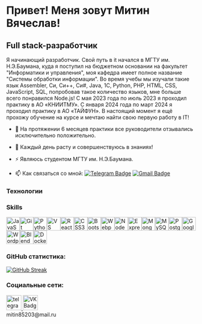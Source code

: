 Привет! Меня зовут Митин Вячеслав!
==========================================================================================================================================

Full stack-разработчик
--------------------

Я начинающий разработчик. Свой путь в it начался в МГТУ им. Н.Э.Баумана, куда я поступил на бюджетном основании на факультет "Информатики и управления", моя кафедра имеет полное название "Системы обработки информации". Во время учебы мы изучали такие язык Assembler, Си, Си++, Си#, Java, 1C, Python, PHP, HTML, CSS, JavaScript, SQL, попробовав такое количество языков, мне больше всего понравился Node.js! С мая 2023 года по июль 2023 я проходил практику в АО «КНИИТМУ». С января 2024 года по март 2024 я проходил практику в АО «ТАЙФУН». В настоящий момент я ещё прохожу обучение на курсе и мечтаю найти свою первую работу в IT!

- :telescope: На протяжении 6 месяцев практики все руководители отзывались исключительно положительно.

- :seedling: Каждый день расту и совершенствуюсь в знаниях!

- :zap: Являюсь студентом МГТУ им. Н.Э.Баумана.

- :mailbox: Как связаться со мной: [![Telegram Badge](https://img.shields.io/badge/-slavicck-blue?style=flat&logo=Telegram&logoColor=white)](https://t.me/slavicck) [![Gmail Badge](https://img.shields.io/badge/-Gmail-red?style=flat&logo=Gmail&logoColor=white)](mailto:mitin19077722@gmail.com)

### Технологии

### Skills

<p align="left">
<a href="https://developer.mozilla.org/en-US/docs/Web/JavaScript" target="_blank" rel="noreferrer"><img src="https://raw.githubusercontent.com/danielcranney/readme-generator/main/public/icons/skills/javascript-colored.svg" width="36" height="36" alt="JavaScript" /></a><a href="https://git-scm.com/" target="_blank" rel="noreferrer"><img src="https://raw.githubusercontent.com/danielcranney/readme-generator/main/public/icons/skills/git-colored.svg" width="36" height="36" alt="Git" /><a href="https://www.python.org/" target="_blank" rel="noreferrer"><img src="https://raw.githubusercontent.com/danielcranney/readme-generator/main/public/icons/skills/python-colored.svg" width="36" height="36" alt="Python" /></a><a href="https://code.visualstudio.com/" target="_blank" rel="noreferrer"><img src="https://raw.githubusercontent.com/danielcranney/readme-generator/main/public/icons/skills/visualstudiocode.svg" width="36" height="36" alt="VS Code" /></a><a href="https://developer.mozilla.org/en-US/docs/Glossary/HTML5" target="_blank" rel="noreferrer"><img src="https://raw.githubusercontent.com/danielcranney/readme-generator/main/public/icons/skills/react-colored.svg" width="36" height="36" alt="React" /></a><a href="https://www.w3.org/TR/CSS/#css" target="_blank" rel="noreferrer"><img src="https://raw.githubusercontent.com/danielcranney/readme-generator/main/public/icons/skills/css3-colored.svg" width="36" height="36" alt="CSS3" /></a><a href="https://getbootstrap.com/" target="_blank" rel="noreferrer"><img src="https://raw.githubusercontent.com/danielcranney/readme-generator/main/public/icons/skills/bootstrap-colored.svg" width="36" height="36" alt="Bootstrap" /></a><a href="https://webpack.js.org/" target="_blank" rel="noreferrer"><img src="https://raw.githubusercontent.com/danielcranney/readme-generator/main/public/icons/skills/webpack-colored.svg" width="36" height="36" alt="Webpack" /></a><a href="https://nodejs.org/en/" target="_blank" rel="noreferrer"><img src="https://raw.githubusercontent.com/danielcranney/readme-generator/main/public/icons/skills/nodejs-colored.svg" width="36" height="36" alt="NodeJS" /></a><a href="https://expressjs.com/" target="_blank" rel="noreferrer"><img src="https://raw.githubusercontent.com/danielcranney/readme-generator/main/public/icons/skills/express-colored.svg" width="36" height="36" alt="Express" /></a><a href="https://www.mongodb.com/" target="_blank" rel="noreferrer"><img src="https://raw.githubusercontent.com/danielcranney/readme-generator/main/public/icons/skills/mongodb-colored.svg" width="36" height="36" alt="MongoDB" /></a><a href="https://www.mysql.com/" target="_blank" rel="noreferrer"><img src="https://raw.githubusercontent.com/danielcranney/readme-generator/main/public/icons/skills/mysql-colored.svg" width="36" height="36" alt="MySQL" /></a><a href="https://www.postgresql.org/" target="_blank" rel="noreferrer"><img src="https://raw.githubusercontent.com/danielcranney/readme-generator/main/public/icons/skills/postgresql-colored.svg" width="36" height="36" alt="PostgreSQL" /></a><a href="https://cloud.google.com/" target="_blank" rel="noreferrer"><img src="https://raw.githubusercontent.com/danielcranney/readme-generator/main/public/icons/skills/googlecloud-colored.svg" width="36" height="36" alt="Google Cloud" /></a><a href="https://wordpress.com" target="_blank" rel="noreferrer"><img src="https://raw.githubusercontent.com/danielcranney/readme-generator/main/public/icons/skills/wordpress-colored.svg" width="36" height="36" alt="Wordpress" /></a><a href="https://www.blender.org/" target="_blank" rel="noreferrer"><img src="https://raw.githubusercontent.com/danielcranney/readme-generator/main/public/icons/skills/blender-colored.svg" width="36" height="36" alt="Blender" /></a><a href="https://www.docker.com/" target="_blank" rel="noreferrer"><img src="https://raw.githubusercontent.com/danielcranney/readme-generator/main/public/icons/skills/docker-colored.svg" width="36" height="36" alt="Docker" /></a>
</p>

### GitHub статистика:
[![GitHub Streak](https://streak-stats.demolab.com?user=Slavicck&theme=whatsapp-dark2&hide_border=%D0%BB%D0%BE%D0%B6%D0%BD%D1%8B%D0%B9&locale=ru&date_format=j%20M%5B%20Y%5D&exclude_days=Sun%2CFri%2CSat&card_width=580)](https://git.io/streak-stats)<br>

### Социальные сети:

  <div id="badges">
    <a href="https://t.me/slavicck" target="_blank">
      <img src="https://cdn-icons-png.flaticon.com/512/2111/2111646.png" width="40" height="40" alt="telegram group" />
    </a>
    <a href="https://vk.com/slavicck" target="_blank">
      <img src="https://cdn-icons-png.flaticon.com/512/145/145813.png" width="40" height="40" alt="VK Badge"/>
    </a>
  </div>
mitin85203@mail.ru
